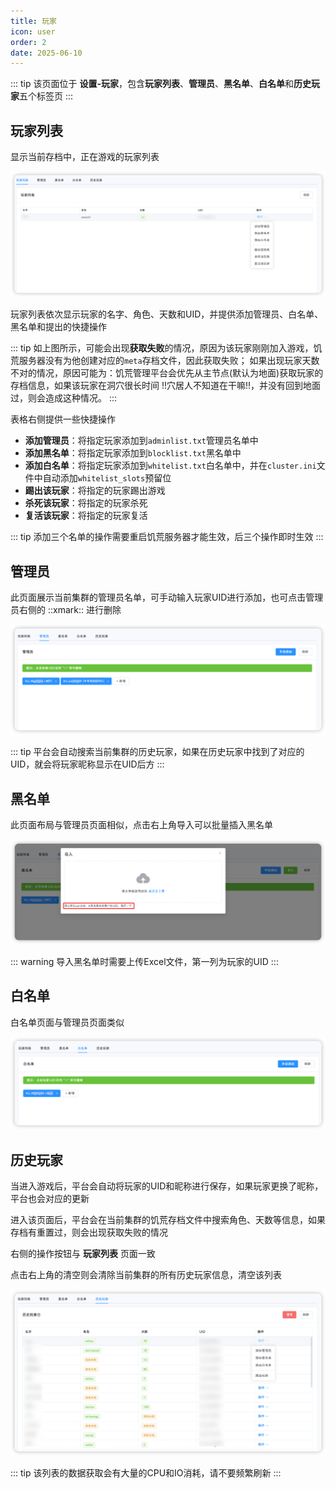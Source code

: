 ```yaml
---
title: 玩家
icon: user
order: 2
date: 2025-06-10
---
```


::: tip
该页面位于 **设置-玩家**，包含**玩家列表**、**管理员**、**黑名单**、**白名单**和**历史玩家**五个标签页
:::

## 玩家列表

显示当前存档中，正在游戏的玩家列表

![玩家列表](assets/player-player-list.png)

玩家列表依次显示玩家的名字、角色、天数和UID，并提供添加管理员、白名单、黑名单和提出的快捷操作

::: tip
如上图所示，可能会出现**获取失败**的情况，原因为该玩家刚刚加入游戏，饥荒服务器没有为他创建对应的`meta`存档文件，因此获取失败；
如果出现玩家天数不对的情况，原因可能为：饥荒管理平台会优先从主节点(默认为地面)获取玩家的存档信息，如果该玩家在洞穴很长时间 !!穴居人不知道在干嘛!!，并没有回到地面过，则会造成这种情况。
:::

表格右侧提供一些快捷操作

- **添加管理员**：将指定玩家添加到`adminlist.txt`管理员名单中
- **添加黑名单**：将指定玩家添加到`blocklist.txt`黑名单中
- **添加白名单**：将指定玩家添加到`whitelist.txt`白名单中，并在`cluster.ini`文件中自动添加`whitelist_slots`预留位
- **踢出该玩家**：将指定的玩家踢出游戏
- **杀死该玩家**：将指定的玩家杀死
- **复活该玩家**：将指定的玩家复活

::: tip
添加三个名单的操作需要重启饥荒服务器才能生效，后三个操作即时生效
:::

## 管理员

此页面展示当前集群的管理员名单，可手动输入玩家UID进行添加，也可点击管理员右侧的 ::xmark:: 进行删除

![管理员页面](assets/player-adminlist.png)

::: tip
平台会自动搜索当前集群的历史玩家，如果在历史玩家中找到了对应的UID，就会将玩家昵称显示在UID后方
:::

## 黑名单

此页面布局与管理员页面相似，点击右上角导入可以批量插入黑名单

![黑名单页面](assets/player-blocklist.png)

::: warning
导入黑名单时需要上传Excel文件，第一列为玩家的UID
:::

## 白名单

白名单页面与管理员页面类似

![白名单页面](assets/player-whitelist.png)

## 历史玩家

当进入游戏后，平台会自动将玩家的UID和昵称进行保存，如果玩家更换了昵称，平台也会对应的更新

进入该页面后，平台会在当前集群的饥荒存档文件中搜索角色、天数等信息，如果存档有重置过，则会出现获取失败的情况

右侧的操作按钮与 **玩家列表** 页面一致

点击右上角的清空则会清除当前集群的所有历史玩家信息，清空该列表

![历史玩家](assets/player-history.png)

::: tip
该列表的数据获取会有大量的CPU和IO消耗，请不要频繁刷新
:::
